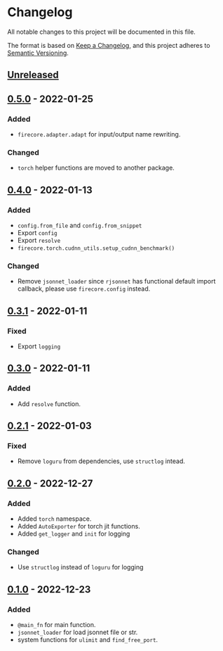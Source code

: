# Changelog

All notable changes to this project will be documented in this file.

The format is based on [Keep a Changelog](https://keepachangelog.com/en/1.0.0/),
and this project adheres to [Semantic Versioning](https://semver.org/spec/v2.0.0.html).

## [Unreleased]

## [0.5.0] - 2022-01-25

### Added

- `firecore.adapter.adapt` for input/output name rewriting.

### Changed

- `torch` helper functions are moved to another package.

## [0.4.0] - 2022-01-13

### Added

- `config.from_file` and `config.from_snippet`
- Export `config`
- Export `resolve`
- `firecore.torch.cudnn_utils.setup_cudnn_benchmark()`

### Changed

- Remove `jsonnet_loader` since `rjsonnet` has functional default import callback, please use `firecore.config` instead.

## [0.3.1] - 2022-01-11

### Fixed

- Export `logging`


## [0.3.0] - 2022-01-11

### Added

- Add `resolve` function.

## [0.2.1] - 2022-01-03

### Fixed

- Remove `loguru` from dependencies, use `structlog` intead.


## [0.2.0] - 2022-12-27

### Added 

- Added `torch` namespace.
- Added `AutoExporter` for torch jit functions.
- Added `get_logger` and `init` for logging

### Changed

- Use `structlog` instead of `loguru` for logging

## [0.1.0] - 2022-12-23

### Added

- `@main_fn` for main function.
- `jsonnet_loader` for load jsonnet file or str.
- system functions for `ulimit` and `find_free_port`. 



[unreleased]: https://github.com/olivierlacan/keep-a-changelog/compare/v0.4.0...HEAD
[0.5.0]: https://github.com/olivierlacan/keep-a-changelog/compare/v0.4.0...v0.5.0
[0.4.0]: https://github.com/olivierlacan/keep-a-changelog/compare/v0.3.1...v0.4.0
[0.3.1]: https://github.com/olivierlacan/keep-a-changelog/compare/v0.3.0...v0.3.1
[0.3.0]: https://github.com/olivierlacan/keep-a-changelog/compare/v0.2.1...v0.3.0
[0.2.1]: https://github.com/olivierlacan/keep-a-changelog/compare/v0.2.0...v0.2.1
[0.2.0]: https://github.com/olivierlacan/keep-a-changelog/compare/v0.1.0...v0.2.0
[0.1.0]: https://github.com/olivierlacan/keep-a-changelog/releases/tag/v0.0.1

